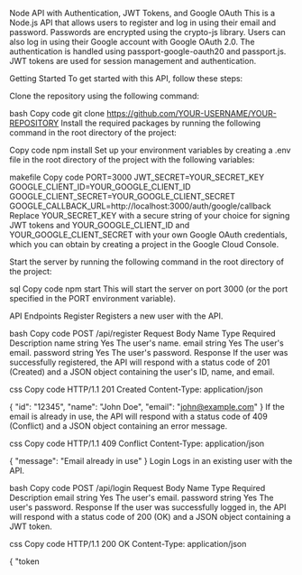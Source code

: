 Node API with Authentication, JWT Tokens, and Google OAuth
This is a Node.js API that allows users to register and log in using their email and password. Passwords are encrypted using the crypto-js library. Users can also log in using their Google account with Google OAuth 2.0. The authentication is handled using passport-google-oauth20 and passport.js. JWT tokens are used for session management and authentication.

Getting Started
To get started with this API, follow these steps:

Clone the repository using the following command:

bash
Copy code
git clone https://github.com/YOUR-USERNAME/YOUR-REPOSITORY
Install the required packages by running the following command in the root directory of the project:

Copy code
npm install
Set up your environment variables by creating a .env file in the root directory of the project with the following variables:

makefile
Copy code
PORT=3000
JWT_SECRET=YOUR_SECRET_KEY
GOOGLE_CLIENT_ID=YOUR_GOOGLE_CLIENT_ID
GOOGLE_CLIENT_SECRET=YOUR_GOOGLE_CLIENT_SECRET
GOOGLE_CALLBACK_URL=http://localhost:3000/auth/google/callback
Replace YOUR_SECRET_KEY with a secure string of your choice for signing JWT tokens and YOUR_GOOGLE_CLIENT_ID and YOUR_GOOGLE_CLIENT_SECRET with your own Google OAuth credentials, which you can obtain by creating a project in the Google Cloud Console.

Start the server by running the following command in the root directory of the project:

sql
Copy code
npm start
This will start the server on port 3000 (or the port specified in the PORT environment variable).

API Endpoints
Register
Registers a new user with the API.

bash
Copy code
POST /api/register
Request Body
Name	Type	Required	Description
name	string	Yes	The user's name.
email	string	Yes	The user's email.
password	string	Yes	The user's password.
Response
If the user was successfully registered, the API will respond with a status code of 201 (Created) and a JSON object containing the user's ID, name, and email.

css
Copy code
HTTP/1.1 201 Created
Content-Type: application/json

{
  "id": "12345",
  "name": "John Doe",
  "email": "john@example.com"
}
If the email is already in use, the API will respond with a status code of 409 (Conflict) and a JSON object containing an error message.

css
Copy code
HTTP/1.1 409 Conflict
Content-Type: application/json

{
  "message": "Email already in use"
}
Login
Logs in an existing user with the API.

bash
Copy code
POST /api/login
Request Body
Name	Type	Required	Description
email	string	Yes	The user's email.
password	string	Yes	The user's password.
Response
If the user was successfully logged in, the API will respond with a status code of 200 (OK) and a JSON object containing a JWT token.

css
Copy code
HTTP/1.1 200 OK
Content-Type: application/json

{
  "token
